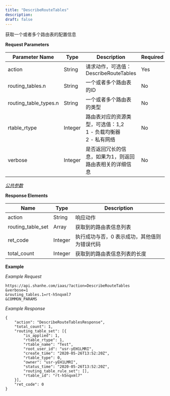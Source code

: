 ```yaml
---
title: "DescribeRouteTables"
description: 
draft: false
---
```




获取一个或者多个路由表的配置信息

**Request Parameters**

| Parameter Name | Type | Description | Required |
| --- | --- | --- | --- |
| action | String | 请求动作，可选值：DescribeRouteTables | Yes |
| routing_tables.n | String | 一个或者多个路由表的ID | No |
| routing_table_types.n | String | 一个或者多个路由表的类型 | No |
| rtable_rtype | Integer | 路由表对应的资源类型，可选值：1,2 <br> 1 - 负载均衡器 <br> 2 - 私有网络 | No |
| verbose | Integer | 是否返回冗长的信息，如果为1，则返回路由表相关的详细信息 | No |

[_公共参数_](../../../parameters/)

**Response Elements**

| Name | Type | Description |
| --- | --- | --- |
| action | String | 响应动作 |
| routing_table_set | Array | 获取到的路由表信息列表 |
| ret_code | Integer | 执行成功与否，0 表示成功，其他值则为错误代码 |
| total_count | Integer | 获取到的路由表信息列表的长度 |

**Example**

_Example Request_

```
https://api.shanhe.com/iaas/?action=DescribeRouteTables
&verbose=1
&routing_tables.1=rt-h5nqxml7
&COMMON_PARAMS
```
_Example Response_

```
{
	"action": "DescribeRouteTablesResponse",
	"total_count": 1,
	"routing_table_set": [{
		"is_applied": 1,
		"rtable_rtype": 1,
		"rtable_name": "Test",
		"root_user_id": "usr-yEH1LMRI",
		"create_time": "2020-05-26T13:52:20Z",
		"rtable_type": 0,
		"owner": "usr-yEH1LMRI",
		"status_time": "2020-05-26T13:52:20Z",
		"routing_table_rule_set": [],
		"rtable_id": "rt-h5nqxml7"
	}],
	"ret_code": 0
}
```
